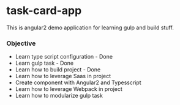 # task-card-app
This is angular2 demo application for learning gulp and build stuff.

### Objective
- Learn type script configuration - Done
- Learn gulp task - Done
- Learn how to build project - Done
- Learn how to leverage Saas in project 
- Create component with Angular2 and Typesscript 
- Learn how to leverage Webpack in project
- Learn how to modularize gulp task


